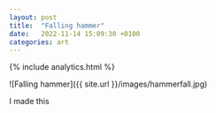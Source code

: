 ```yaml
---
layout: post
title:  "Falling hammer"
date:   2022-11-14 15:09:30 +0100
categories: art
---
```

{% include analytics.html %}

![Falling hammer]({{ site.url }}/images/hammerfall.jpg)

I made this
